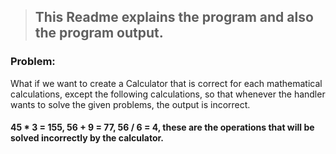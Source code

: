 > ## This Readme explains the program and also the program output.
### Problem:
What if we want to create a Calculator that is correct for each mathematical calculations, except the following calculations, so that whenever the handler wants to solve the given problems, the output is incorrect.

#### 45 * 3 = 155, 56 + 9 = 77, 56 / 6 = 4, these are the operations that will be solved incorrectly by the calculator.
